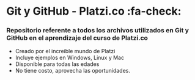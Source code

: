 # Git y GitHub - Platzi.co :fa-check:

### **Repositorio referente a todos los archivos utilizados en Git y GitHub en el aprendizaje del curso de Platzi.co**

* Creado por el increible mundo de Platzi
* Incluye ejemplos en Windows, Linux y Mac
* Disponible para todas las edades
* No tiene costo, aprovecha las oportunidades.